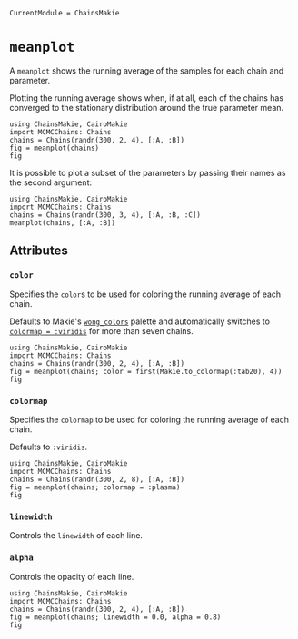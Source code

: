 ```@meta
CurrentModule = ChainsMakie
```

# `meanplot`

A `meanplot` shows the running average of the samples for each chain and parameter.

Plotting the running average shows when, if at all, each of the chains has converged to the stationary distribution around the true parameter mean.

```@example
using ChainsMakie, CairoMakie
import MCMCChains: Chains
chains = Chains(randn(300, 2, 4), [:A, :B])
fig = meanplot(chains)
fig
```

It is possible to plot a subset of the parameters by passing their names as the second argument:

```@example
using ChainsMakie, CairoMakie 
import MCMCChains: Chains
chains = Chains(randn(300, 3, 4), [:A, :B, :C])
meanplot(chains, [:A, :B])
```

## Attributes

### `color`

Specifies the `color`s to be used for coloring the running average of each chain.

Defaults to Makie's [`wong_colors`](https://docs.makie.org/dev/explanations/colors#Colormaps) palette and automatically switches to [`colormap = :viridis`](https://docs.makie.org/dev/explanations/colors#Colormaps) for more than seven chains.

```@example
using ChainsMakie, CairoMakie
import MCMCChains: Chains
chains = Chains(randn(300, 2, 4), [:A, :B])
fig = meanplot(chains; color = first(Makie.to_colormap(:tab20), 4))
fig
```

### `colormap`

Specifies the `colormap` to be used for coloring the running average of each chain.

Defaults to `:viridis`.

```@example
using ChainsMakie, CairoMakie
import MCMCChains: Chains
chains = Chains(randn(300, 2, 8), [:A, :B])
fig = meanplot(chains; colormap = :plasma)
fig
```

### `linewidth`

Controls the `linewidth` of each line.

### `alpha`

Controls the opacity of each line.

```@example
using ChainsMakie, CairoMakie
import MCMCChains: Chains
chains = Chains(randn(300, 2, 4), [:A, :B])
fig = meanplot(chains; linewidth = 0.0, alpha = 0.8)
fig
```
